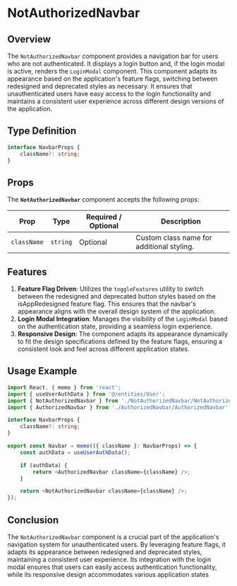 # NotAuthorizedNavbar

## Overview
The `NotAuthorizedNavbar` component provides a navigation bar for users who are not authenticated. 
It displays a login button and, if the login modal is active, renders the `LoginModal` component. 
This component adapts its appearance based on the application's feature flags, switching between redesigned and deprecated styles as necessary. 
It ensures that unauthenticated users have easy access to the login functionality and maintains a consistent user experience across different design versions of the application.

## Type Definition
```typescript
interface NavbarProps {
    className?: string;
}
```

## Props
The **`NotAuthorizedNavbar`** component accepts the following props:

| Prop       | Type       | Required / Optional | Description                                                               |
|------------|------------|----------------------|---------------------------------------------------------------------------|
| `className` | `string`   | Optional             | Custom class name for additional styling.                                 |

## Features
1. **Feature Flag Driven**: Utilizes the `toggleFeatures` utility to switch between the redesigned and deprecated button styles based on the isAppRedesigned feature flag. This ensures that the navbar's appearance aligns with the overall design system of the application.
2. **Login Modal Integration**: Manages the visibility of the `LoginModal` based on the authentication state, providing a seamless login experience.
3. **Responsive Design**: The component adapts its appearance dynamically to fit the design specifications defined by the feature flags, ensuring a consistent look and feel across different application states.


## Usage Example
```typescript jsx
import React, { memo } from 'react';
import { useUserAuthData } from '@/entities/User';
import { NotAuthorizedNavbar } from './NotAuthorizedNavbar/NotAuthorizedNavbar';
import { AuthorizedNavbar } from './AuthorizedNavbar/AuthorizedNavbar';

interface NavbarProps {
    className?: string;
}

export const Navbar = memo(({ className }: NavbarProps) => {
    const authData = useUserAuthData();

    if (authData) {
        return <AuthorizedNavbar className={className} />;
    }

    return <NotAuthorizedNavbar className={className} />;
});
```
## Conclusion
The `NotAuthorizedNavbar` component is a crucial part of the application's navigation system for unauthenticated users. By leveraging feature flags, it adapts its appearance between redesigned and deprecated styles, maintaining a consistent user experience. Its integration with the login modal ensures that users can easily access authentication functionality, while its responsive design accommodates various application states
